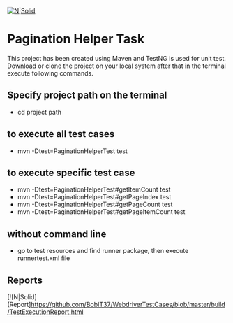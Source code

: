 [![N|Solid](https://www.bobit.us/images/bobit-logo.png)](https://bobit37.github.io/Resume/)

# Pagination Helper Task

This project has been created using Maven and TestNG is used for unit test. 
Download or clone the project on your local system after that in the terminal execute following commands.

## Specify project path on the terminal
- cd project path

## to execute all test cases
- mvn -Dtest=PaginationHelperTest test

## to execute specific test case
- mvn -Dtest=PaginationHelperTest#getItemCount test
- mvn -Dtest=PaginationHelperTest#getPageIndex test
- mvn -Dtest=PaginationHelperTest#getPageCount test
- mvn -Dtest=PaginationHelperTest#getPageItemCount test

## without command line
- go to test resources and find runner package, then execute runnertest.xml file

## Reports
[![N|Solid](Report]https://github.com/BobIT37/WebdriverTestCases/blob/master/build/TestExecutionReport.html
